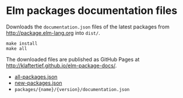 # Elm packages documentation files

Downloads the `documentation.json` files of the latest packages from <http://package.elm-lang.org> into `dist/`.

    make install
    make all

The downloaded files are published as GitHub Pages at <http://klaftertief.github.io/elm-package-docs/>.

- [all-packages.json](http://klaftertief.github.io/elm-package-docs/all-packages.json)
- [new-packages.json](http://klaftertief.github.io/elm-package-docs/new-packages.json)
- `packages/{name}/{version}/documentation.json`
